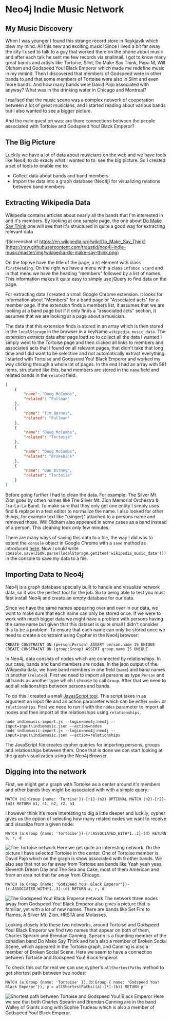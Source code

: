 # Neo4j Indie Music Network
## My Music Discovery
When I was younger I found this strange record store in Reykjavík which blew my mind. All this new and exciting music! Since I lived a bit far away the city I used to talk to a guy that worked there on the phone about music and after each talk he sent me few records via snailmail.
I got to know many great bands and artists like Tortoise, Slint, Do Make Say Think, Papa M, Will Oldham and Godspeed You! Black Emperor which made me redefine music in my mmind. Then I discovered that members of Godspeed were in other bands to and that some members of Tortoise were also in Slint and even more bands. And how many bands were David Pajo associated with anyway? 
What was in the drinking water in Chicago and Montreal?

I realised that the music scene was a complex network of cooperation between a lot of great musicians, and I started reading about various bands but I also wanted to see a bigger picture.

And the main question was: are there connections between the people associated with Tortoise and Godspeed You! Black Emperor?

## The Big Picture

Luckily we have a lot of data about musicians on the web and we have tools like Neo4j to do exacly what I wanted to to: see the big picture. So I created a set of tools to enable me to:
- Collect data about bands and band members
- Import the data into a graph database (Neo4j) for visualizing relations between band members

## Extracting Wikipedia Data

Wikipedia contains articles about nearly all the bands that I'm interested in and it's members. By looking at one sample page, the one about [Do Make Say Think](https://en.wikipedia.org/wiki/Do_Make_Say_Think) one will see that it's structured in quite a good way for extracting relevant data

![Screenshot of https://en.wikipedia.org/wiki/Do_Make_Say_Think](https://raw.githubusercontent.com/traustid/neo4j-indie-music/master/img/wikipedia-do-make-say-think.png)

On the top we have the title of the page, a `h1` element with class `firstHeading`. On the right we have a menu with a class `infobox vcard` and in that menu we have the heading "members" followed by a list of names. This information makes it quite easy to simply use jQuery to find data on the page.

For extracting data I created a small Google Chrome extension. It looks for information about "Members" for a band page or "Associated acts" for a member page. If the extension finds a members list, it assumes that we are looking at a band page but if it only finds a "associated acts" section, it assumes that we are looking at a page about a musician.

The data that this extension finds is stored in an array which is then stored in the `localStorage` in the browser in a keyName `wikipedia_music_data`. The extension extracts data after page load so to collect all the data I wanted I simply went to the Tortoise page and then clicked all links to members and associated acts that I found on all relevant pages, that didn't take that long time and I did want to be selective and not automatically extract everything. I started with Tortoise and Godpseed You! Black Emperor and worked my way clicking through a whole lot of pages. In the end I had an array with 581 items, structured like this, band members are stored in the `name` field and related bands in the `related` field:

```json
[
    {
        "name": "Doug McCombs",
        "related": "Pullman"
    },
    {
        "name": "Tim Barnes",
        "related": "Pullman"
    },
    {
        "name": "Doug McCombs",
        "related": "Tortoise"
    },
    {
        "name": "Doug McCombs",
        "related": "Brokeback"
    },
    {
        "name": "Dan Bitney",
        "related": "Tortoise"
    }
]
```

Before going further I had to clean the data. For example: The Silver Mt. Zion goes by othen names like The Silver Mt. Zion Memorial Orchestra & Tra-La-La Band. To make sure that they only get one entity I simply uses find & replace in a text editor to normalize the name. I also looked for other things, for example text like "(singer)" attached to a persons name and removed those. Will Oldham also appeared in some cases as a band instead of a person. This cleaning took only few minutes.

There are many ways of saving this data to a file, the way I did was to extent the `console` object in Google Chrome with a `save` method as introduced [here](http://bgrins.github.io/devtools-snippets/#console-save).
Now I could write `console.save(JSON.parse(localStorage.getItem('wikipedia_music_data')))` in the console to save my data to a file.

## Importing Data to Neo4j
Neo4j is a graph database specially built to handle and visualize network data, so it was the perfect tool for the job. So to being able to test you must first install Neo4j and create an empty database for our data.

Since we have the same names appearing over and over in our data, we want to make sure that each name can only be stored once. If we were to work with much bigger data we might have a problem with persons having the same name but given that this dataset is quite small I didn't consider this to be a problem. To ensure that each name can only be stored once we need to create a constraint using Cypher in the Neo4j browser:

```
CREATE CONSTRAINT ON (person:Person) ASSERT person.name IS UNIQUE
CREATE CONSTRAINT ON (group:Group) ASSERT group.name IS UNIQUE
```

In Neo4j, data consists of nodes which are connected by relationships. In our case, bands and band members are nodes. In the json output of the Wikipedia data, we have band members in one field (`name`) and band names in another (`related`). First we need to import all persons as type `Person` and all bands as another type which I choose to call `Group`. After that we need to add all relationships between persons and bands.

To do this I created a small [JavasScript tool](https://github.com/traustid/neo4j-indie-music/blob/master/neo4j-import/indiemusic-import.js). This script takes in as argument an input file and an action parameter which can be either `nodes` or `relationships`. First we need to run it with the `nodes` parameter to import all nodes and then import all the relationships using `relationships`.
```
node indiemusic-import.js --login=neo4j:neo4j --input=input\indiemusic.json --action=nodes
node indiemusic-import.js --login=neo4j:neo4j --input=input\indiemusic.json --action=relationships
```

The JavaScript file creates cypher queries for importing persons, groups and relationships between them. Once that is done we can start looking at the graph visualization using the Neo4j Browser.

## Digging into the network

First, we might get a graph with Tortoise as a center around it's members and other bands they might be associated with with a simple query:
```cypher
MATCH (n1:Group {name: 'Tortise'})-[r1]-(n2) OPTIONAL MATCH (n2)-[r2]-(n3) RETURN n1, r1, n2, r2, n3
```
I however think it's more interesting to dig a little deeper and luckily, cypher gives us the option of selecting how many related nodes we want to receive and visualize from a given node:
```cypher
MATCH (a:Group {name: 'Tortoise'})-[r:ASSOCIATED_WITH*1..3]-(d) RETURN a, r, d
```
![The Tortoise network](https://raw.githubusercontent.com/traustid/neo4j-indie-music/master/img/tortoise-network.png)
Here we get quite an interesting network. On the picture I have selected Tortoise in the center. One of Tortoise member is David Pajo which on the graph is show associated with 9 other bands. We also see that not so far away from Tortoise are bands like Yeah yeah yeas, Eleventh Dream Day and The Sea and Cake, most of them American and from an area not that far away from Chicago.
```cypher
MATCH (a:Group {name: 'Godspeed You! Black Emperor'})-[r:ASSOCIATED_WITH*1..3]-(d) RETURN a, r, d
```
![The Godspeed You! Black Emperor network](https://raw.githubusercontent.com/traustid/neo4j-indie-music/master/img/godspeed-network.png)
The network three nodes away from Godspeed You! Black Emperor also gives a picture that is familiar, yet with a lot of new names. There are bands like Set Fire to Flames, A Silver Mt. Zion, HRSTA and Molasses.

Looking closely into these two networks, around Tortoise and Godspeed You! Black Emperor we find two names that appear on both of them, Charles Spearin and Brendan Canning. Spearin is a founding member of the canadian band Do Make Say Think and he's also a member of Broken Social Scene, which appeared in the Tortoise graph, and Canning is also a member of Broken Social Scene. Here we seem to have a connection between Tortoise and Godspeed You! Black Emperor.

To check this out for real we can use cypher's `allShortestPaths` method to get shortest path between two nodes:
```cypher
MATCH (a:Group {name: 'Tortoise' }),(b:Group { name: 'Godspeed You! Black Emperor'}), p = allShortestPaths((a)-[*]-(b)) RETURN p
```
![Shortest path between Tortoise and Godspeed You! Black Emperor](https://raw.githubusercontent.com/traustid/neo4j-indie-music/master/img/godspeed-tortoise-relations.png)
Here we see that both Charles Spearin and Brendan Canning are in the band Walley of Giants along with Sophie Trudeau which is also a member of Godspeed You! Black Emperor.
